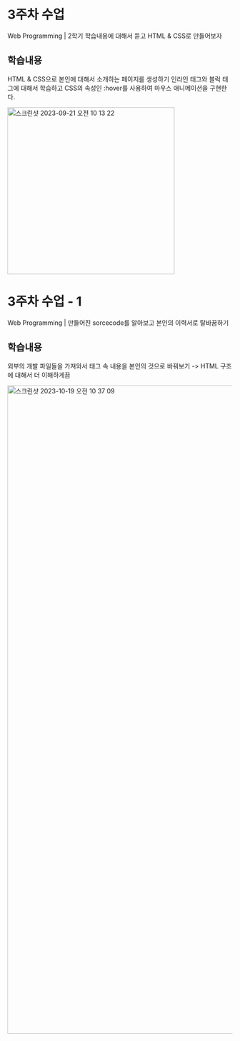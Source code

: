 # 3주차 수업
Web Programming | 2학기 학습내용에 대해서 듣고 HTML & CSS로 만들어보자

## 학습내용
HTML & CSS으로 본인에 대해서 소개하는 페이지를 생성하기 인라인 태그와 블럭 태그에 대해서 학습하고 CSS의 속성인 :hover를 사용하여 마우스 애니메이션을 구현한다.

<img width="374" alt="스크린샷 2023-09-21 오전 10 13 22" src="https://github.com/SeungJin051/Cordova/assets/83889135/d0cfeff1-5f54-4141-822a-94341aa79462">

# 3주차 수업 - 1 
Web Programming | 만들어진 sorcecode를 알아보고 본인의 이력서로 탈바꿈하기

## 학습내용
외부의 개발 파일들을 가져와서 태그 속 내용을 본인의 것으로 바꿔보기 -> HTML 구조에 대해서 더 이해하게끔

<img width="1453" alt="스크린샷 2023-10-19 오전 10 37 09" src="https://github.com/SeungJin051/Cordova/assets/83889135/9f35e674-adeb-4bf5-a3b4-a614c7df1e8e">
